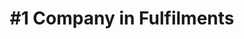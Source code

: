 ---
title: '#1 Company in Fulfilments'
year_date: 2018
source: Office of the Vice President
link: https://www.bellanaija.com/2018/03/softcom-women-in-technology/
---